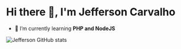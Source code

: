 <h1> Hi there 👋, I'm Jefferson Carvalho </h1>

- 🌱 I’m currently learning **PHP and NodeJS**

![Jefferson GitHub stats](https://github-readme-stats.vercel.app/api?username=myjefferson&show_icons=true&hide=contribs)

<!--
**myjefferson/myjefferson** is a ✨ _special_ ✨ repository because its `README.md` (this file) appears on your GitHub profile.

Here are some ideas to get you started:

- 🔭 I’m currently working on ...

- 👯 I’m looking to collaborate on ...
- 🤔 I’m looking for help with ...
- 💬 Ask me about ...
- 📫 How to reach me: ...
- 😄 Pronouns: ...
- ⚡ Fun fact: ...
-->
